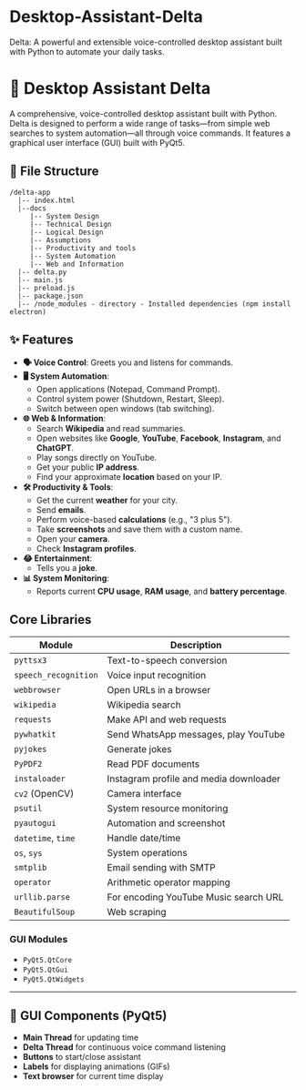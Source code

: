 # Desktop-Assistant-Delta
Delta: A powerful and extensible voice-controlled desktop assistant built with Python to automate your daily tasks.

# 🤖 Desktop Assistant Delta
A comprehensive, voice-controlled desktop assistant built with Python. Delta is designed to perform a wide range of tasks—from simple web searches to system automation—all through voice commands. It features a graphical user interface (GUI) built with PyQt5.

## 📁 File Structure
```
/delta-app
  |-- index.html
  |--docs
     |-- System Design
     |-- Technical Design
     |-- Logical Design
     |-- Assumptions
     |-- Productivity and tools
     |-- System Automation
     |-- Web and Information
  |-- delta.py  
  |-- main.js   
  |-- preload.js  
  |-- package.json 
  |-- /node_modules - directory - Installed dependencies (npm install electron)
```

## ✨ Features
-   **🗣️ Voice Control**: Greets you and listens for commands.
-   **🖥️ System Automation**:
    -   Open applications (Notepad, Command Prompt).
    -   Control system power (Shutdown, Restart, Sleep).
    -   Switch between open windows (tab switching).
-   **🌐 Web & Information**:
    -   Search **Wikipedia** and read summaries.
    -   Open websites like **Google**, **YouTube**, **Facebook**, **Instagram**, and **ChatGPT**.
    -   Play songs directly on YouTube.
    -   Get your public **IP address**.
    -   Find your approximate **location** based on your IP.
-   **🛠️ Productivity & Tools**:
    -   Get the current **weather** for your city.
    -   Send **emails**.
    -   Perform voice-based **calculations** (e.g., "3 plus 5").
    -   Take **screenshots** and save them with a custom name.
    -   Open your **camera**.
    -   Check **Instagram profiles**.
-   **😂 Entertainment**:
    -   Tells you a **joke**.
-   **📊 System Monitoring**:
    -   Reports current **CPU usage**, **RAM usage**, and **battery percentage**.

## Core Libraries
| Module               | Description                                |
|----------------------|--------------------------------------------|
| `pyttsx3`            | Text-to-speech conversion                  |
| `speech_recognition` | Voice input recognition                    |
| `webbrowser`         | Open URLs in a browser                     |
| `wikipedia`          | Wikipedia search                           |
| `requests`           | Make API and web requests                  |
| `pywhatkit`          | Send WhatsApp messages, play YouTube       |
| `pyjokes`            | Generate jokes                             |
| `PyPDF2`             | Read PDF documents                         |
| `instaloader`        | Instagram profile and media downloader     |
| `cv2` (OpenCV)       | Camera interface                           |
| `psutil`             | System resource monitoring                 |
| `pyautogui`          | Automation and screenshot                  |
| `datetime`, `time`   | Handle date/time                           |
| `os`, `sys`          | System operations                          |
| `smtplib`            | Email sending with SMTP                    |
| `operator`           | Arithmetic operator mapping                |
| `urllib.parse`       | For encoding YouTube Music search URL      |
| `BeautifulSoup`      | Web scraping                               |

### GUI Modules
- `PyQt5.QtCore`
- `PyQt5.QtGui`
- `PyQt5.QtWidgets`

---

## 🧩 GUI Components (PyQt5)
- **Main Thread** for updating time
- **Delta Thread** for continuous voice command listening
- **Buttons** to start/close assistant
- **Labels** for displaying animations (GIFs)
- **Text browser** for current time display

